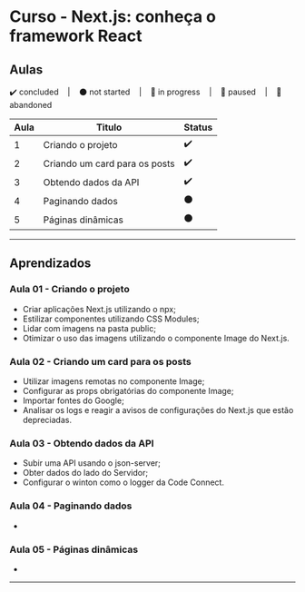 # Curso - Next.js: conheça o framework React

## Aulas
<p>
  ✔️ concluded &nbsp;&nbsp;&nbsp;|&nbsp;&nbsp;&nbsp;
  ⚫ not started &nbsp;&nbsp;&nbsp;|&nbsp;&nbsp;&nbsp;
  🔵 in progress &nbsp;&nbsp;&nbsp;|&nbsp;&nbsp;&nbsp;
  🔶 paused &nbsp;&nbsp;&nbsp;|&nbsp;&nbsp;&nbsp;
  🔴 abandoned 
</p>

| Aula | Titulo | Status |
| --- | --- | --- |
| 1 | Criando o projeto | ✔️ |
| 2 | Criando um card para os posts | ✔️ |
| 3 | Obtendo dados da API | ✔️ |
| 4 | Paginando dados | ⚫ |
| 5 | Páginas dinâmicas | ⚫ |

---

## Aprendizados

### Aula 01 - Criando o projeto
<ul>
  <li>Criar aplicações Next.js utilizando o npx;</li>
  <li>Estilizar componentes utilizando CSS Modules;</li>
  <li>Lidar com imagens na pasta public;</li>
  <li>Otimizar o uso das imagens utilizando o componente Image do Next.js.</li>
</ul>

### Aula 02 - Criando um card para os posts
<ul>
  <li>Utilizar imagens remotas no componente Image;</li>
  <li>Configurar as props obrigatórias do componente Image;</li>
  <li>Importar fontes do Google;</li>
  <li>Analisar os logs e reagir a avisos de configurações do Next.js que estão depreciadas.</li>
</ul>

### Aula 03 - Obtendo dados da API
<ul>
  <li>Subir uma API usando o json-server;</li>
  <li>Obter dados do lado do Servidor;</li>
  <li>Configurar o winton como o logger da Code Connect.</li>
</ul>

### Aula 04 - Paginando dados
<ul>
  <li></li>
</ul>

### Aula 05 - Páginas dinâmicas
<ul>
  <li></li>
</ul>

---

<!-- ## 🎯 Projeto desenvolvido
Este é o screenshot do projeto que foi desenvolvido durante o curso:

<p align="center">
  <img alt="Miniatura da imagem do projeto"src="../../.github/thumbs/preview.jpg">
</p> -->